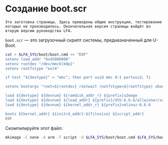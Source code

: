 # Создание boot.scr

```admonish warning title="Внимание"
Это заготовка страницы. Здесь приведены общие инструкции, тестирование которых не производилось. Окончательная версия страницы войдёт во вторую версию руководства LFA.
```

`boot.scr` — это загрузочный скрипт системы, предназначенный для U-Boot.

```bash
cat > $LFA_SYS/boot/boot.cmd << "EOF"
setenv load_addr "0x45000000"
setenv rootdev "/dev/mmcblk0p1"
setenv rootfstype "ext4"

if test "${devtype}" = "mmc"; then part uuid mmc 0:1 partuuid; fi

setenv bootargs "root=${rootdev} rootwait rootfstype=${rootfstype} ubootpart=${partuuid}"

load ${devtype} ${devnum} ${ramdisk_addr_r} ${prefix}uImage
load ${devtype} ${devnum} ${load_addr} ${prefix}/dtb-6.6.6/allwinner/sun50i-h6-orangepi-3.dtb
load ${devtype} ${devnum} ${kernel_addr_r} ${prefix}vmlinuz-6.6.6

bootz ${kernel_addr} ${initrd_addr}:${filesize} ${script_addr}
EOF
```

Скомпилируйте этот файл:

```bash
mkimage -C none -A arm -T script -d $LFA_SYS/boot/boot.cmd $LFA_SYS/boot/boot.scr
```

